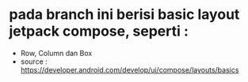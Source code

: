 # pada branch ini berisi basic layout jetpack compose, seperti :
- Row, Column dan Box
- source : https://developer.android.com/develop/ui/compose/layouts/basics
